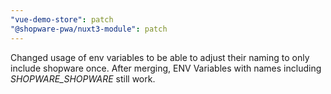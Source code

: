 ```yaml
---
"vue-demo-store": patch
"@shopware-pwa/nuxt3-module": patch
---
```


Changed usage of env variables to be able to adjust their naming to only include shopware once.
After merging, ENV Variables with names including _*SHOPWARE_SHOPWARE*_ still work.

